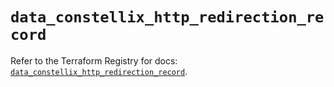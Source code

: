 # `data_constellix_http_redirection_record`

Refer to the Terraform Registry for docs: [`data_constellix_http_redirection_record`](https://registry.terraform.io/providers/constellix/constellix/0.4.6/docs/data-sources/http_redirection_record).
